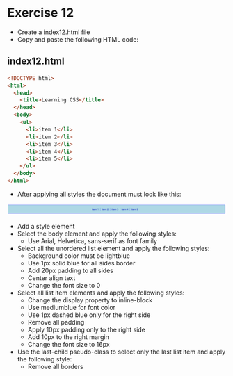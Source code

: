 # Exercise 12

* Create a index12.html file
* Copy and paste the following HTML code:

## index12.html
```html
<!DOCTYPE html>
<html>
  <head>
    <title>Learning CSS</title>
  </head>
  <body>
    <ul>
      <li>item 1</li>
      <li>item 2</li>
      <li>item 3</li>
      <li>item 4</li>
      <li>item 5</li>
    </ul>
  </body>
</html>
```

* After applying all styles the document must look like this:

![Ex 12](./results/ex_12.png)

* Add a style element
* Select the body element and apply the following styles:
  * Use Arial, Helvetica, sans-serif as font family
* Select all the unordered list element and apply the following styles:
  * Background color must be lightblue
  * Use 1px solid blue for all sides border
  * Add 20px padding to all sides
  * Center align text
  * Change the font size to 0
* Select all list item elements and apply the following styles:
  * Change the display property to inline-block
  * Use mediumblue for font color
  * Use 1px dashed blue only for the right side
  * Remove all padding
  * Apply 10px padding only to the right side
  * Add 10px to the right margin
  * Change the font size to 16px
* Use the last-child pseudo-class to select only the last list item and apply the following style:
  * Remove all borders